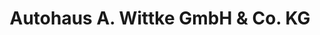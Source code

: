 ---
title: "Autohaus A. Wittke GmbH & Co. KG"
url: /wunsiedel/autohaus-a-wittke-gmbh-und-co-kg/
shop: Autohaus
---